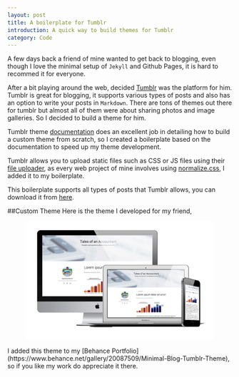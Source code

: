 ```yaml
---
layout: post
title: A boilerplate for Tumblr
introduction: A quick way to build themes for Tumblr
category: Code
---
```


A few days back a friend of mine wanted to get back to blogging, even though I love the minimal setup of  `Jekyll` and Github Pages, it is hard to recommed it for everyone.

After a bit playing around the web, decided [Tumblr](http://www.tumblr.com/) was the platform for him. Tumblr is great for blogging, it supports various types of posts and also has an option to write your posts in `Markdown`. There are tons of themes out there for tumblr but almost all of them were about sharing photos and image galleries. So I decided to build a theme for him.

Tumblr theme [documentation](http://www.tumblr.com/docs/en/custom_themes) does an excellent job in detailing how to build a custom theme from scratch,  so I created a boilerplate based on the documentation to speed up my theme development.

Tumblr allows you to upload static files such as CSS or JS files using their [file uploader](http://www.tumblr.com/themes/upload_static_file), as every web project of mine involves using [normalize.css](http://necolas.github.com/normalize.css/),  I added it to my boilerplate.

This boilerplate supports all types of posts that Tumblr allows, you can download it from [here](https://github.com/rvgpl/tumblr-boilerplate/archive/master.zip).

##Custom Theme
Here is the theme I developed for my friend,

<figure>
<img src="/images/2014-09-29-theme-design.png" alt="theme-design">
</figure>
I added this theme to my [Behance Portfolio](https://www.behance.net/gallery/20087509/Minimal-Blog-Tumblr-Theme), so if you like my work do appreciate it there.
